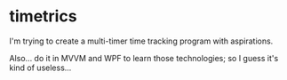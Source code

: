 # timetrics
I'm trying to create a multi-timer time tracking program with aspirations.

Also... do it in MVVM and WPF to learn those technologies; so I guess it's kind of useless...
